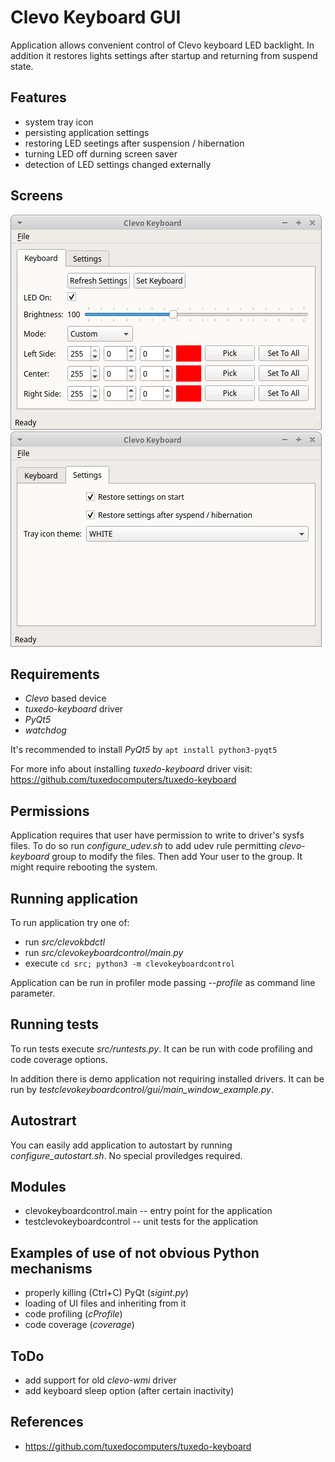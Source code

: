 # Clevo Keyboard GUI

Application allows convenient control of Clevo keyboard LED backlight. In addition it 
restores lights settings after startup and returning from suspend state.


## Features
- system tray icon
- persisting application settings
- restoring LED seetings after suspension / hibernation
- turning LED off durning screen saver
- detection of LED settings changed externally


## Screens

![Keyboard settings](doc/app-screen-device.png "Keyboard settings")
![Application settings](doc/app-screen-settings.png "Application settings")


## Requirements
- *Clevo* based device
- *tuxedo-keyboard* driver
- *PyQt5*
- *watchdog*

It's recommended to install *PyQt5* by ```apt install python3-pyqt5```

For more info about installing *tuxedo-keyboard* driver visit:
https://github.com/tuxedocomputers/tuxedo-keyboard


## Permissions

Application requires that user have permission to write to driver's sysfs files.
To do so run *configure_udev.sh* to add udev rule permitting *clevo-keyboard* group to modify the files.
Then add Your user to the group. It might require rebooting the system.


## Running application

To run application try one of:
- run *src/clevokbdctl*
- run *src/clevokeyboardcontrol/main.py* 
- execute ```cd src; python3 -m clevokeyboardcontrol```

Application can be run in profiler mode passing *--profile* as command line parameter. 


## Running tests

To run tests execute *src/runtests.py*. It can be run with code profiling 
and code coverage options.

In addition there is demo application not requiring installed drivers. It 
can be run by *testclevokeyboardcontrol/gui/main_window_example.py*.


## Autostrart

You can easily add application to autostart by running *configure_autostart.sh*. 
No special proviledges required.


## Modules
- clevokeyboardcontrol.main -- entry point for the application
- testclevokeyboardcontrol -- unit tests for the application


## Examples of use of not obvious Python mechanisms
- properly killing (Ctrl+C) PyQt (*sigint.py*)
- loading of UI files and inheriting from it
- code profiling (*cProfile*)
- code coverage (*coverage*)


## ToDo
- add support for old *clevo-wmi* driver
- add keyboard sleep option (after certain inactivity)


## References
- https://github.com/tuxedocomputers/tuxedo-keyboard


